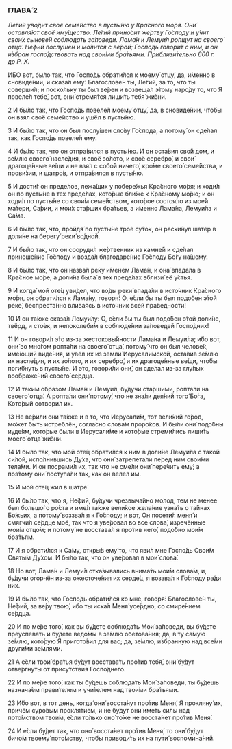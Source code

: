 ### ГЛАВА́ 2

_Ле́гий уво́дит своё семе́йство в пусты́ню у Кра́сного мо́ря. Они́ оставля́ют своё иму́щество. Ле́гий прино́сит же́ртву Го́споду и у́чит свои́х сынове́й соблюда́ть за́поведи. Лама́н и Лемуи́л ро́пщут на своего́ отца́. Не́фий послу́шен и мо́лится с ве́рой; Госпо́дь говори́т с ним, и он и́збран госпо́дствовать над свои́ми бра́тьями. Приблизи́тельно 600 г. до Р. Х._

И́БО вот, бы́ло так, что Госпо́дь обрати́лся к моему́ отцу́, да, и́менно в сновиде́нии, и сказа́л ему́: Благослове́н ты, Ле́гий, за то, что ты соверши́л; и поско́льку ты был ве́рен и возвеща́л э́тому наро́ду то, что Я повеле́л тебе́, вот, они́ стремя́тся лиши́ть тебя́ жи́зни.

2 И бы́ло так, что Госпо́дь повеле́л моему́ отцу́, да, в сновиде́нии, что́бы он взял своё семе́йство и ушёл в пусты́ню.

3 И бы́ло так, что он был послу́шен сло́ву Го́спода, а потому́ он сде́лал так, как Госпо́дь повеле́л ему.

4 И бы́ло так, что он отпра́вился в пусты́ню. И он оста́вил сво́й дом, и зе́млю своего́ насле́дия, и своё зо́лото, и своё серебро́, и свои́ драгоце́нные ве́щи и не взя́л с собо́й ничего́, кро́ме своего́ семе́йства, и прови́зии, и шатро́в, и отпра́вился в пусты́ню.

5 И дости́г он преде́лов, лежа́щих у побере́жья Кра́сного мо́ря; и ходи́л он по пусты́не в тех преде́лах, кото́рые бли́же к Кра́сному мо́рю; и он ходи́л по пусты́не со свои́м семе́йством, кото́рое состоя́ло из мое́й ма́тери, Са́рии, и мои́х ста́рших бра́тьев, а и́менно Лама́на, Лемуи́ла и Са́ма.

6 И бы́ло так, что, пройдя́ по пусты́не тро́е су́ток, он раски́нул шатёр в доли́не на берегу́ реки́ во́дной.

7 И бы́ло так, что он сооруди́л же́ртвенник из камне́й и сде́лал приноше́ние Го́споду и возда́л благодаре́ние Го́споду Бо́гу на́шему.

8 И бы́ло так, что он назва́л ре́ку и́менем Лама́н, и она́ впада́ла в Кра́сное мо́ре; а доли́на была́ в тех преде́лах вблизи́ её у́стья.

9 И когда́ мой оте́ц уви́дел, что во́ды реки́ впада́ли в исто́чник Кра́сного мо́ря, он обрати́лся к Лама́ну, говоря́: О, е́сли бы ты был подо́бен э́той реке́, беспреста́нно влива́ясь в исто́чник всей пра́ведности!

10 И он та́кже сказа́л Лемуи́лу: О, е́сли бы ты был подо́бен э́той доли́не, твёрд, и сто́ек, и непоколеби́м в соблюде́нии за́поведей Госпо́дних!

11 И он говори́л э́то из-за жестоковы́йности Лама́на и Лемуи́ла; и́бо вот, они́ во мно́гом ропта́ли на своего́ отца́, потому́ что он был челове́к, име́ющий виде́ния, и увёл их из земли́ Иерусали́мской, оста́вив зе́млю их насле́дия, и их зо́лото, и их серебро́, и их драгоце́нные ве́щи, что́бы поги́бнуть в пусты́не. И э́то, говори́ли они́, он сде́лал из-за глу́пых воображе́ний своего́ се́рдца.

12 И таки́м о́бразом Лама́н и Лемуи́л, бу́дучи ста́ршими, ропта́ли на своего́ отца́. А ропта́ли они́ потому́, что не зна́ли дея́ний того́ Бо́га, Кото́рый сотвори́л их.

13 Не ве́рили они́ та́кже и в то, что Иерусали́м, тот вели́кий го́род, мо́жет быть истреблён, согла́сно слова́м проро́ков. И бы́ли они́ подо́бны иуде́ям, кото́рые были в Иерусали́ме и кото́рые стреми́лись лиши́ть моего́ отца́ жи́зни.

14 И бы́ло так, что мой оте́ц обрати́лся к ним в доли́не Лемуи́ла с тако́й си́лой, испо́лнившись Ду́ха, что они́ затрепета́ли пе́ред ним свои́ми тела́ми. И он посрами́л их, так что не сме́ли они́ пере́чить ему́; а поэ́тому они́ поступа́ли так, как он веле́л им.

15 И мой оте́ц жил в шатре́.

16 И бы́ло так, что я, Не́фий, бу́дучи чрезвыча́йно мо́лод, тем не менее был большо́го ро́ста и име́л та́кже вели́кое жела́ние узна́ть о та́йнах Бо́жьих, а потому́ воззва́л я к Го́споду; и вот, Он посети́л меня́ и смягчи́л се́рдце моё, так что я уве́ровал во все слова́, изречённые мои́м отцо́м; и потому́ не восстава́л я про́тив него́, подо́бно мои́м бра́тьям.

17 И я обрати́лся к Са́му, откры́в ему́ то, что яви́л мне Госпо́дь Свои́м Святы́м Ду́хом. И бы́ло так, что он уве́ровал в мои́ слова́.

18 Но вот, Лама́н и Лемуи́л отка́зывались внима́ть мои́м слова́м, и, бу́дучи огорчён из-за ожесточе́ния их серде́ц, я воззва́л к Го́споду ра́ди них.

19 И бы́ло так, что Госпо́дь обрати́лся ко мне, говоря́: Благослове́н ты, Не́фий, за ве́ру твою́, ибо ты иска́л Меня́ усе́рдно, со смире́нием се́рдца.

20 И по ме́ре того́, как вы бу́дете соблюда́ть Мои́ за́поведи, вы бу́дете преуспева́ть и бу́дете ведо́мы в зе́млю обетова́ния; да, в ту са́мую зе́млю, кото́рую Я пригото́вил для вас; да, зе́млю, и́збранную над все́ми други́ми зе́млями.

21 А е́сли твои́ бра́тья бу́дут восстава́ть про́тив тебя́, они́ бу́дут отве́ргнуты от прису́тствия Госпо́днего.

22 И по ме́ре того́, как ты бу́дешь соблюда́ть Мои́ за́поведи, ты бу́дешь назнача́ем прави́телем и учи́телем над твои́ми бра́тьями.

23 И́бо вот, в тот день, когда́ они́ восста́нут про́тив Меня́, Я прокляну́ их, причём суро́вым прокля́тием, и не бу́дут они́ име́ть си́лы над пото́мством твои́м, е́сли то́лько оно́ то́же не восста́нет про́тив Меня́.

24 И е́сли бу́дет так, что оно́ восста́нет про́тив Меня́, то они́ бу́дут бичо́м твоему́ пото́мству, что́бы приводи́ть их на пути́ воспомина́ний.
